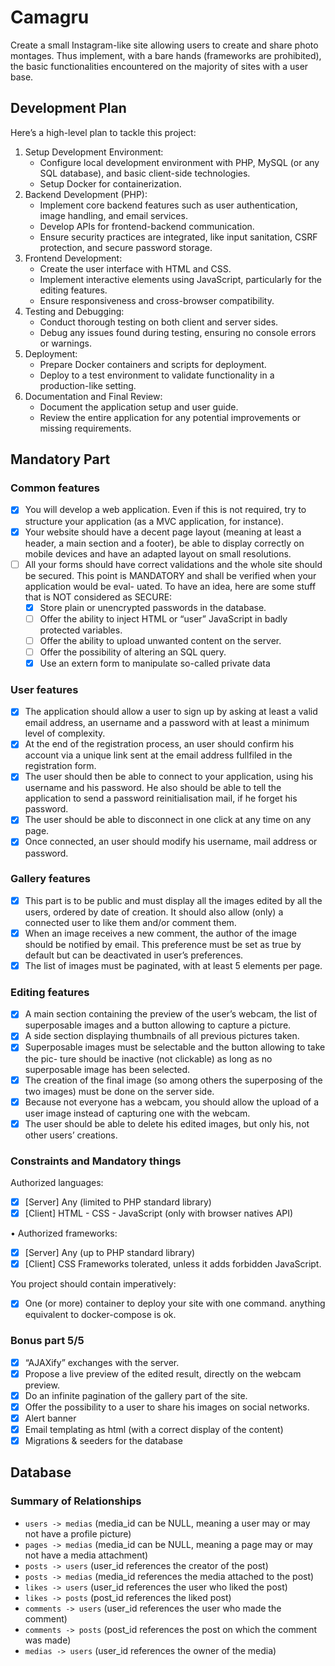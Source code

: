 # Camagru

Create a small Instagram-like site allowing users to create and share photo montages. Thus implement, with a bare hands (frameworks are prohibited), the basic functionalities encountered on the majority of sites with a user base.

## Development Plan

Here’s a high-level plan to tackle this project:

1. Setup Development Environment:
    - Configure local development environment with PHP, MySQL (or any SQL database), and basic client-side technologies.
    - Setup Docker for containerization.
2. Backend Development (PHP):
    - Implement core backend features such as user authentication, image handling, and email services.
    - Develop APIs for frontend-backend communication.
    - Ensure security practices are integrated, like input sanitation, CSRF protection, and secure password storage.
3. Frontend Development:
    - Create the user interface with HTML and CSS.
    - Implement interactive elements using JavaScript, particularly for the editing features.
    - Ensure responsiveness and cross-browser compatibility.
4. Testing and Debugging:
    - Conduct thorough testing on both client and server sides.
    - Debug any issues found during testing, ensuring no console errors or warnings.
5. Deployment:
    - Prepare Docker containers and scripts for deployment.
    - Deploy to a test environment to validate functionality in a production-like setting.
6. Documentation and Final Review:
    - Document the application setup and user guide.
    - Review the entire application for any potential improvements or missing requirements.

## Mandatory Part

### Common features

- [x] You will develop a web application. Even if this is not required, try to structure your
application (as a MVC application, for instance).
- [x] Your website should have a decent page layout (meaning at least a header, a main section
and a footer), be able to display correctly on mobile devices and have an adapted layout
on small resolutions.
- [ ] All your forms should have correct validations and the whole site should be secured.
This point is MANDATORY and shall be verified when your application would be eval-
uated. To have an idea, here are some stuff that is NOT considered as SECURE:
  - [x] Store plain or unencrypted passwords in the database.
  - [ ] Offer the ability to inject HTML or “user” JavaScript in badly protected variables.
  - [ ] Offer the ability to upload unwanted content on the server.
  - [ ] Offer the possibility of altering an SQL query.
  - [x] Use an extern form to manipulate so-called private data

### User features

- [x] The application should allow a user to sign up by asking at least a valid email
address, an username and a password with at least a minimum level of complexity.
- [x] At the end of the registration process, an user should confirm his account via a
unique link sent at the email address fullfiled in the registration form.
- [x] The user should then be able to connect to your application, using his username
and his password. He also should be able to tell the application to send a password
reinitialisation mail, if he forget his password.
- [x] The user should be able to disconnect in one click at any time on any page.
- [x] Once connected, an user should modify his username, mail address or password.

### Gallery features

- [x] This part is to be public and must display all the images edited by all the users,
ordered by date of creation. It should also allow (only) a connected user to like
them and/or comment them.
- [x] When an image receives a new comment, the author of the image should be notified
by email. This preference must be set as true by default but can be deactivated in
user’s preferences.
- [x] The list of images must be paginated, with at least 5 elements per page.

### Editing features

- [x] A main section containing the preview of the user’s webcam, the list of superposable
images and a button allowing to capture a picture.
- [x] A side section displaying thumbnails of all previous pictures taken.
- [x] Superposable images must be selectable and the button allowing to take the pic-
ture should be inactive (not clickable) as long as no superposable image has been
selected.
- [x] The creation of the final image (so among others the superposing of the two images)
must be done on the server side.
- [x] Because not everyone has a webcam, you should allow the upload of a user image
instead of capturing one with the webcam.
- [x] The user should be able to delete his edited images, but only his, not other users’
creations.

### Constraints and Mandatory things

Authorized languages:

- [x] [Server] Any (limited to PHP standard library)
- [x] [Client] HTML - CSS - JavaScript (only with browser natives API)

• Authorized frameworks:

- [x] [Server] Any (up to PHP standard library)
- [x] [Client] CSS Frameworks tolerated, unless it adds forbidden JavaScript.

You project should contain imperatively:

- [x] One (or more) container to deploy your site with one command. anything equivalent
to docker-compose is ok.

### Bonus part 5/5

- [x] “AJAXify” exchanges with the server.
- [x] Propose a live preview of the edited result, directly on the webcam preview.
- [x] Do an infinite pagination of the gallery part of the site.
- [x] Offer the possibility to a user to share his images on social networks.
- [x] Alert banner
- [x] Email templating as html (with a correct display of the content)
- [x] Migrations & seeders for the database

## Database

### Summary of Relationships

- `users -> medias` (media_id can be NULL, meaning a user may or may not have a profile picture)
- `pages -> medias` (media_id can be NULL, meaning a page may or may not have a media attachment)
- `posts -> users` (user_id references the creator of the post)
- `posts -> medias` (media_id references the media attached to the post)
- `likes -> users` (user_id references the user who liked the post)
- `likes -> posts` (post_id references the liked post)
- `comments -> users` (user_id references the user who made the comment)
- `comments -> posts` (post_id references the post on which the comment was made)
- `medias -> users` (user_id references the owner of the media)
